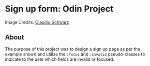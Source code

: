 # Sign up form: Odin Project
Image Credits: [Claudio Schwarz](https://unsplash.com/photos/a-person-walking-down-a-street-under-a-bridge-oLVCvQckmaM) 
## About
The purpose of this project was to design a sign up page as per the example shown and utilize the `:focus` and `:invalid` pseudo-classes to indicate to the user which fields are invalid or focused. 
